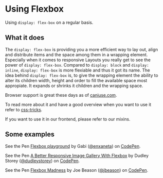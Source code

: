 # Using Flexbox

Using ```display: flex-box``` on a regular basis.

## What it does

The ```display: flex-box``` is providing you a more efficient way to lay out, align and distribute items 
and the space among them in a wrapping element. Especially when it comes to responsive Layouts you 
really get to see the power of ```display: flex-box```. Compared to ```display: block``` and 
```display: inline```, ```display: flex-box``` is more flexiable and thus it got its name. The idea behind 
```display: flex-box``` is, to give the wrapping element the ability to alter its children width, height 
and order to fill the available space most appropiate. It expands or shrinks it children and the wrapping space.

Browser support is great these days as of [caniuse.com](http://caniuse.com/#search=flexbox).

To read more about it and have a good overview when you want to use it refer to [css-tricks](https://css-tricks.com/snippets/css/a-guide-to-flexbox/).

If you want to use it in our frontend, please refer to our mixins.

## Some examples

<p data-height="265" data-theme-id="0" data-slug-hash="adLPwv" data-default-tab="html,result" data-user="enxaneta" data-embed-version="2" class="codepen">See the Pen <a href="http://codepen.io/enxaneta/pen/adLPwv/">Flexbox playground</a> by Gabi (<a href="http://codepen.io/enxaneta">@enxaneta</a>) on <a href="http://codepen.io">CodePen</a>.</p>
<script async src="//assets.codepen.io/assets/embed/ei.js"></script>

<p data-height="265" data-theme-id="0" data-slug-hash="Kgofa" data-default-tab="html,result" data-user="dudleystorey" data-embed-version="2" class="codepen">See the Pen <a href="http://codepen.io/dudleystorey/pen/Kgofa/">A Better Responsive Image Gallery With Flexbox</a> by Dudley Storey (<a href="http://codepen.io/dudleystorey">@dudleystorey</a>) on <a href="http://codepen.io">CodePen</a>.</p>

<p data-height="265" data-theme-id="0" data-slug-hash="Wbaedb" data-default-tab="html,result" data-user="jbeason" data-embed-version="2" class="codepen">See the Pen <a href="http://codepen.io/jbeason/pen/Wbaedb/">Flexbox Madness</a> by Joe Beason (<a href="http://codepen.io/jbeason">@jbeason</a>) on <a href="http://codepen.io">CodePen</a>.</p>
<script async src="//assets.codepen.io/assets/embed/ei.js"></script>

